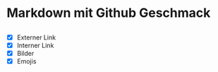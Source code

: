 # Markdown mit Github Geschmack  
##
- [x] Externer Link
- [x] Interner Link
- [x] Bilder
- [x] Emojis  
